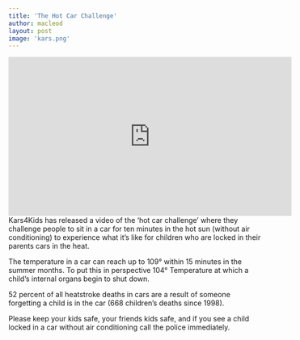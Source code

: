 ```yaml
---
title: 'The Hot Car Challenge'
author: macleod
layout: post
image: 'kars.png'
---
```

<center>
<iframe width="560" height="315" src="https://www.youtube.com/embed/lnU9uvRe4GA" frameborder="0" allowfullscreen></iframe>
</center>
Kars4Kids has released a video of the ‘hot car challenge’ where they challenge people to sit in a car for ten minutes in the hot sun (without air conditioning) to experience what it’s like for children who are locked in their parents cars in the heat.

The temperature in a car can reach up to 109° within 15 minutes in the summer months. To put this in perspective 104° Temperature at which a child’s internal organs begin to shut down.

52 percent of all heatstroke deaths in cars are a result of someone forgetting a child is in the car (668 children’s deaths since 1998).

Please keep your kids safe, your friends kids safe, and if you see a child locked in a car without air conditioning call the police immediately.

